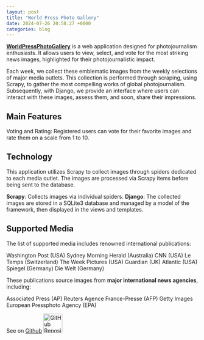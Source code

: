 ```yaml
---
layout: post
title: "World Press Photo Gallery"
date: 2024-07-26 20:58:27 +0000
categories: blog
---
```


[**WorldPressPhotoGallery**](https://github.com/hericlibong/worldPressPhotoGalery) is a web application designed for photojournalism enthusiasts. It allows users to view, select, and vote for the most striking news images, highlighted for their photojournalistic impact.

Each week, we collect these emblematic images from the weekly selections of major media outlets. This collection is performed through scraping, using Scrapy, to gather the most compelling works of global photojournalism. Subsequently, with Django, we provide an interface where users can interact with these images, assess them, and soon, share their impressions.

## Main Features
Voting and Rating: Registered users can vote for their favorite images and rate them on a scale from 1 to 10.

## Technology
This application utilizes Scrapy to collect images through spiders dedicated to each media outlet. The images are processed via Scrapy items before being sent to the database.

**Scrapy**: Collects images via individual spiders.
**Django**: The collected images are stored in a SQLite3 database and managed by a model of the framework, then displayed in the views and templates.

## Supported Media
The list of supported media includes renowned international publications:

Washington Post (USA)
Sydney Morning Herald (Australia)
CNN (USA)
Le Temps (Switzerland)
The Week Pictures (USA)
Guardian (UK)
Atlantic (USA)
Spiegel (Germany)
Die Welt (Germany)

These publications source images from **major international news agencies**, including:

Associated Press (AP)
Reuters
Agence France-Presse (AFP)
Getty Images
European Pressphoto Agency (EPA)

See on [Github](https://github.com/hericlibong/worldPressPhotoGalery)
<a href="https://github.com/hericlibong/worldPressPhotoGalery">
    <img src="https://github.githubassets.com/images/modules/logos_page/GitHub-Mark.png" alt="GitHub Repository" width="50" height="50"/>
</a>
